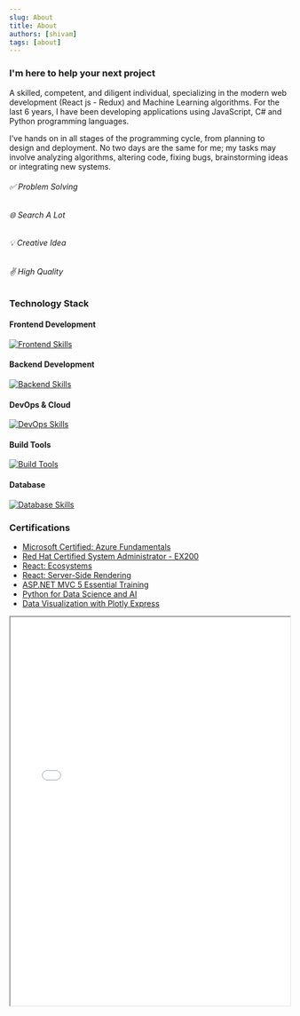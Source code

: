 ```yaml
---
slug: About
title: About
authors: [shivam]
tags: [about]
---
```

### I'm here to help your next project

A skilled, competent, and diligent individual, specializing in the modern web development (React js - Redux) and Machine Learning algorithms. For the last 6 years, I have been developing applications using JavaScript, C# and Python programming languages.

I’ve hands on in all stages of the programming cycle, from planning to design and deployment. No two days are the same for me; my tasks may involve analyzing algorithms, altering code, fixing bugs, brainstorming ideas or integrating new systems.

###### ✅ Problem Solving 
###### 🌐 Search A Lot

###### 💡 Creative Idea

###### ✌️ High Quality


### Technology Stack

#### **Frontend Development**
[![Frontend Skills](https://skillicons.dev/icons?i=js,ts,html,css,react,redux,angular,mui,tailwind,bootstrap,sass)](https://skillicons.dev)

#### **Backend Development**
[![Backend Skills](https://skillicons.dev/icons?i=nodejs,python,fastapi,dotnet)](https://skillicons.dev)

#### **DevOps & Cloud**
[![DevOps Skills](https://skillicons.dev/icons?i=azure,docker,kubernetes,terraform)](https://skillicons.dev)

#### **Build Tools**
[![Build Tools](https://skillicons.dev/icons?i=npm,webpack,babel)](https://skillicons.dev)

#### **Database**
[![Database Skills](https://skillicons.dev/icons?i=mysql,firebase,sqlite,mongodb)](https://skillicons.dev)


### Certifications

*   [Microsoft Certified: Azure Fundamentals](https://www.credly.com/badges/e9010a98-7990-4035-87e5-fe7ea5769903?source=linked_in_profile) 
*   [Red Hat Certified System Administrator - EX200](https://rhtapps.redhat.com/verify?certId=180-127-532) 
*   [React: Ecosystems](https://www.linkedin.com/learning/react-ecosystems) 
*   [React: Server-Side Rendering](https://www.linkedin.com/learning/react-server-side-rendering-8539269) 
*   [ASP.NET MVC 5 Essential Training](https://www.linkedin.com/learning/asp-dot-net-mvc-5-essential-training-4) 
*   [Python for Data Science and AI](https://www.credly.com/badges/42ecc868-4ec4-41d5-affc-4137107bea2d?source=linked_in_profile)
*   [Data Visualization with Plotly Express](https://www.coursera.org/account/accomplishments/verify/6AXMSKRR48W8)
  
<object data="../docs/awards.pdf" type="application/pdf" width="100%" height="700px">
  <iframe src="../docs/awards.pdf" width="100%" height="700px">
    <p>This browser does not support PDFs. Please download the PDF to view it:
    <a href="../docs/awards.pdf">Download PDF</a>.</p>
  </iframe>
</object>

